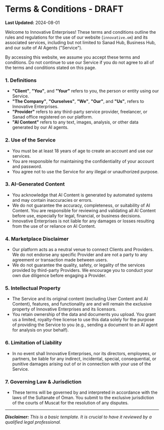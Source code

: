 
# Terms & Conditions - DRAFT

**Last Updated:** 2024-08-01

Welcome to Innovative Enterprises! These terms and conditions outline the rules and regulations for the use of our website (`innovative.om`) and its associated services, including but not limited to Sanad Hub, Business Hub, and our suite of AI Agents ("Service").

By accessing this website, we assume you accept these terms and conditions. Do not continue to use our Service if you do not agree to all of the terms and conditions stated on this page.

### 1. Definitions
- **"Client"**, **"You"**, and **"Your"** refers to you, the person or entity using our Service.
- **"The Company"**, **"Ourselves"**, **"We"**, **"Our"**, and **"Us"**, refers to Innovative Enterprises.
- **"Provider"** refers to any third-party service provider, freelancer, or Sanad office registered on our platform.
- **"AI Content"** refers to any text, images, analysis, or other data generated by our AI agents.

### 2. Use of the Service
- You must be at least 18 years of age to create an account and use our services.
- You are responsible for maintaining the confidentiality of your account and password.
- You agree not to use the Service for any illegal or unauthorized purpose.

### 3. AI-Generated Content
- You acknowledge that AI Content is generated by automated systems and may contain inaccuracies or errors.
- We do not guarantee the accuracy, completeness, or suitability of AI Content. You are responsible for reviewing and validating all AI Content before use, especially for legal, financial, or business decisions.
- Innovative Enterprises is not liable for any damages or losses resulting from the use of or reliance on AI Content.

### 4. Marketplace Disclaimer
- Our platform acts as a neutral venue to connect Clients and Providers. We do not endorse any specific Provider and are not a party to any agreement or transaction made between users.
- We do not guarantee the quality, safety, or legality of the services provided by third-party Providers. We encourage you to conduct your own due diligence before engaging a Provider.

### 5. Intellectual Property
- The Service and its original content (excluding User Content and AI Content), features, and functionality are and will remain the exclusive property of Innovative Enterprises and its licensors.
- You retain ownership of the data and documents you upload. You grant us a limited, royalty-free license to use this data solely for the purpose of providing the Service to you (e.g., sending a document to an AI agent for analysis on your behalf).

### 6. Limitation of Liability
- In no event shall Innovative Enterprises, nor its directors, employees, or partners, be liable for any indirect, incidental, special, consequential, or punitive damages arising out of or in connection with your use of the Service.

### 7. Governing Law & Jurisdiction
- These terms will be governed by and interpreted in accordance with the laws of the Sultanate of Oman. You submit to the exclusive jurisdiction of the courts of Muscat for the resolution of any disputes.

---
***Disclaimer:** This is a basic template. It is crucial to have it reviewed by a qualified legal professional.*
